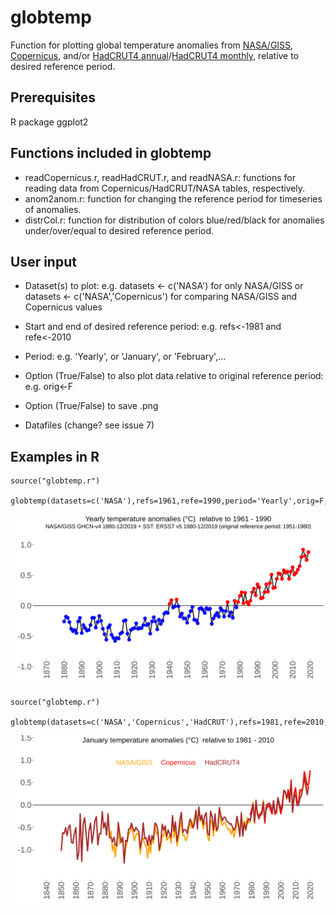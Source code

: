 # globtemp
Function for plotting global temperature anomalies from [NASA/GISS](https://data.giss.nasa.gov/gistemp/tabledata_v4/GLB.Ts+dSST.csv), [Copernicus](https://climate.copernicus.eu/sites/default/files/2020-02/ts_12month_anomaly_Global_ea_2t_202001_v01.csv), and/or [HadCRUT4 annual](https://www.metoffice.gov.uk/hadobs/hadcrut4/data/current/time_series/HadCRUT.4.6.0.0.annual_ns_avg.txt)/[HadCRUT4 monthly](https://www.metoffice.gov.uk/hadobs/hadcrut4/data/current/time_series/HadCRUT.4.6.0.0.monthly_ns_avg.txt), relative to desired reference period.

## Prerequisites
R package ggplot2

## Functions included in globtemp
* readCopernicus.r, readHadCRUT.r, and readNASA.r: functions for reading data from Copernicus/HadCRUT/NASA tables, respectively.
* anom2anom.r: function for changing the reference period for timeseries of anomalies.
* distrCol.r: function for distribution of colors blue/red/black for anomalies under/over/equal to desired reference period.

## User input
* Dataset(s) to plot: e.g. datasets <- c('NASA') for only NASA/GISS or datasets <- c('NASA','Copernicus') for comparing NASA/GISS and Copernicus values
* Start and end of desired reference period: e.g. refs<-1981 and refe<-2010
* Period: e.g. 'Yearly', or 'January', or 'February',...
* Option (True/False) to also plot data relative to original reference period: e.g. orig<-F
* Option (True/False) to save .png

* Datafiles (change? see issue 7)

## Examples in R
```
source("globtemp.r")

globtemp(datasets=c('NASA'),refs=1961,refe=1990,period='Yearly',orig=F,save_option=F,save_name=NA)
```
![test](/example_yearly.png)

```
source("globtemp.r")

globtemp(datasets=c('NASA','Copernicus','HadCRUT'),refs=1981,refe=2010,period='January',orig=F,save_option=T,save_name="example_compare.png")
```
![test](/example_compare.png)
